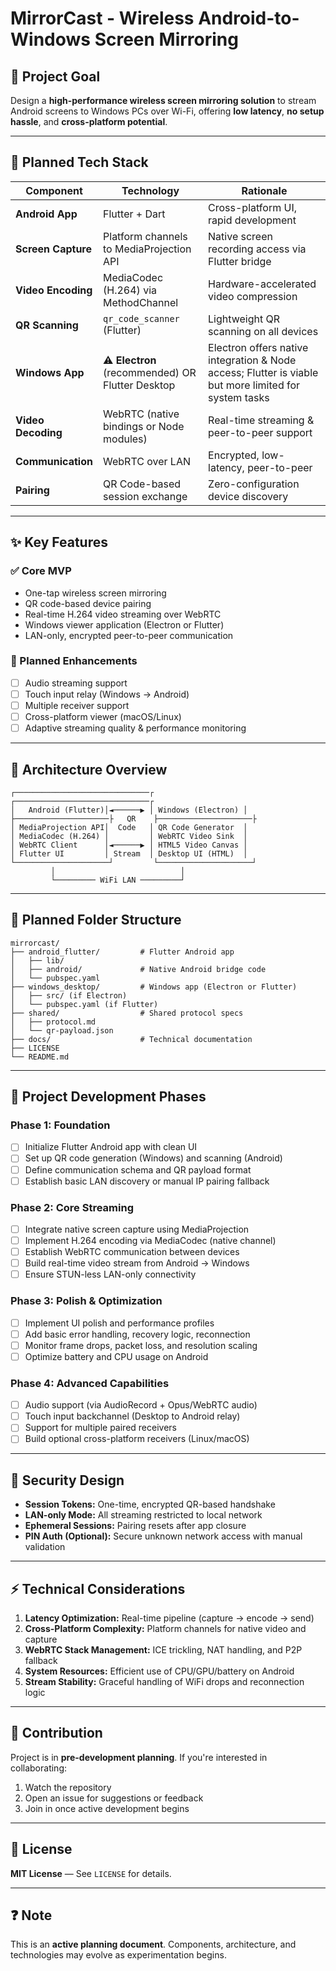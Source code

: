 # MirrorCast - Wireless Android-to-Windows Screen Mirroring

## 🌟 Project Goal

Design a **high-performance wireless screen mirroring solution** to stream Android screens to Windows PCs over Wi-Fi, offering **low latency**, **no setup hassle**, and **cross-platform potential**.

---

## 🧱 Planned Tech Stack

| Component          | Technology                                       | Rationale                                                                                             |
| ------------------ | ------------------------------------------------ | ----------------------------------------------------------------------------------------------------- |
| **Android App**    | Flutter + Dart                                   | Cross-platform UI, rapid development                                                                  |
| **Screen Capture** | Platform channels to MediaProjection API         | Native screen recording access via Flutter bridge                                                     |
| **Video Encoding** | MediaCodec (H.264) via MethodChannel             | Hardware-accelerated video compression                                                                |
| **QR Scanning**    | `qr_code_scanner` (Flutter)                      | Lightweight QR scanning on all devices                                                                |
| **Windows App**    | ⚠️ **Electron** (recommended) OR Flutter Desktop | Electron offers native integration & Node access; Flutter is viable but more limited for system tasks |
| **Video Decoding** | WebRTC (native bindings or Node modules)         | Real-time streaming & peer-to-peer support                                                            |
| **Communication**  | WebRTC over LAN                                  | Encrypted, low-latency, peer-to-peer                                                                  |
| **Pairing**        | QR Code-based session exchange                   | Zero-configuration device discovery                                                                   |

---

## ✨ Key Features

### ✅ Core MVP

* One-tap wireless screen mirroring
* QR code-based device pairing
* Real-time H.264 video streaming over WebRTC
* Windows viewer application (Electron or Flutter)
* LAN-only, encrypted peer-to-peer communication

### 🚀 Planned Enhancements

* [ ] Audio streaming support
* [ ] Touch input relay (Windows → Android)
* [ ] Multiple receiver support
* [ ] Cross-platform viewer (macOS/Linux)
* [ ] Adaptive streaming quality & performance monitoring

---

## 🧐 Architecture Overview

```
┌──────────────────────────────┌         ┌──────────────────────────────┌
│   Android (Flutter)│◄──────▶ │ Windows (Electron) │
├─────────────────────├   QR    ├─────────────────────├
│ MediaProjection API│  Code   │ QR Code Generator  │
│ MediaCodec (H.264) │         │ WebRTC Video Sink  │
│ WebRTC Client      │◄──────▶ │ HTML5 Video Canvas │
│ Flutter UI         │ Stream  │ Desktop UI (HTML)  │
└─────────────────────┘         └─────────────────────┘
         │                            │
         └───────── WiFi LAN ─────────┘
```

---

## 📆 Planned Folder Structure

```
mirrorcast/
├── android_flutter/         # Flutter Android app
│   ├── lib/
│   ├── android/             # Native Android bridge code
│   └── pubspec.yaml
├── windows_desktop/         # Windows app (Electron or Flutter)
│   ├── src/ (if Electron)
│   └── pubspec.yaml (if Flutter)
├── shared/                  # Shared protocol specs
│   ├── protocol.md
│   └── qr-payload.json
├── docs/                    # Technical documentation
├── LICENSE
└── README.md
```

---

## 🔄 Project Development Phases

### Phase 1: Foundation

* [ ] Initialize Flutter Android app with clean UI
* [ ] Set up QR code generation (Windows) and scanning (Android)
* [ ] Define communication schema and QR payload format
* [ ] Establish basic LAN discovery or manual IP pairing fallback

### Phase 2: Core Streaming

* [ ] Integrate native screen capture using MediaProjection
* [ ] Implement H.264 encoding via MediaCodec (native channel)
* [ ] Establish WebRTC communication between devices
* [ ] Build real-time video stream from Android → Windows
* [ ] Ensure STUN-less LAN-only connectivity

### Phase 3: Polish & Optimization

* [ ] Implement UI polish and performance profiles
* [ ] Add basic error handling, recovery logic, reconnection
* [ ] Monitor frame drops, packet loss, and resolution scaling
* [ ] Optimize battery and CPU usage on Android

### Phase 4: Advanced Capabilities

* [ ] Audio support (via AudioRecord + Opus/WebRTC audio)
* [ ] Touch input backchannel (Desktop to Android relay)
* [ ] Support for multiple paired receivers
* [ ] Build optional cross-platform receivers (Linux/macOS)

---

## 🔐 Security Design

* **Session Tokens:** One-time, encrypted QR-based handshake
* **LAN-only Mode:** All streaming restricted to local network
* **Ephemeral Sessions:** Pairing resets after app closure
* **PIN Auth (Optional):** Secure unknown network access with manual validation

---

## ⚡ Technical Considerations

1. **Latency Optimization:** Real-time pipeline (capture → encode → send)
2. **Cross-Platform Complexity:** Platform channels for native video and capture
3. **WebRTC Stack Management:** ICE trickling, NAT handling, and P2P fallback
4. **System Resources:** Efficient use of CPU/GPU/battery on Android
5. **Stream Stability:** Graceful handling of WiFi drops and reconnection logic

---

## 🤝 Contribution

Project is in **pre-development planning**. If you're interested in collaborating:

1. Watch the repository
2. Open an issue for suggestions or feedback
3. Join in once active development begins

---

## 📄 License

**MIT License** — See `LICENSE` for details.

---

## ❓ Note

This is an **active planning document**. Components, architecture, and technologies may evolve as experimentation begins.
